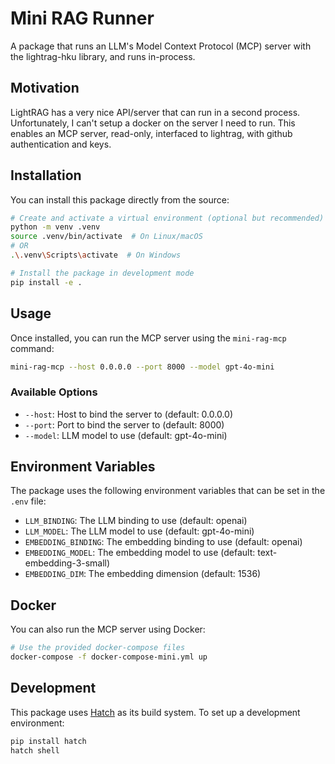 # Mini RAG Runner

A package that runs an LLM's Model Context Protocol (MCP) server with the lightrag-hku library, and runs in-process.

## Motivation

LightRAG has a very nice API/server that can run in a second process. Unfortunately, I can't setup a docker on the server I need to run. This enables an MCP server, read-only, interfaced to lightrag, with github authentication and keys.

## Installation

You can install this package directly from the source:

```bash
# Create and activate a virtual environment (optional but recommended)
python -m venv .venv
source .venv/bin/activate  # On Linux/macOS
# OR
.\.venv\Scripts\activate  # On Windows

# Install the package in development mode
pip install -e .
```

## Usage

Once installed, you can run the MCP server using the `mini-rag-mcp` command:

```bash
mini-rag-mcp --host 0.0.0.0 --port 8000 --model gpt-4o-mini
```

### Available Options

- `--host`: Host to bind the server to (default: 0.0.0.0)
- `--port`: Port to bind the server to (default: 8000)
- `--model`: LLM model to use (default: gpt-4o-mini)

## Environment Variables

The package uses the following environment variables that can be set in the `.env` file:

- `LLM_BINDING`: The LLM binding to use (default: openai)
- `LLM_MODEL`: The LLM model to use (default: gpt-4o-mini)
- `EMBEDDING_BINDING`: The embedding binding to use (default: openai)
- `EMBEDDING_MODEL`: The embedding model to use (default: text-embedding-3-small)
- `EMBEDDING_DIM`: The embedding dimension (default: 1536)

## Docker

You can also run the MCP server using Docker:

```bash
# Use the provided docker-compose files
docker-compose -f docker-compose-mini.yml up
```

## Development

This package uses [Hatch](https://hatch.pypa.io/) as its build system. To set up a development environment:

```bash
pip install hatch
hatch shell
```

